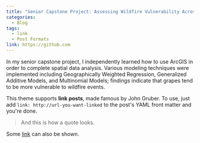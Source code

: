 ```yaml
---
title: "Senior Capstone Project: Assessing Wildfire Vulnerability Across Crop Types"
categories:
  - Blog
tags:
  - link
  - Post Formats
link: https://github.com
---
```


In my senior capstone project, I independently learned how to use ArcGIS in order to complete spatial data analysis. Various modeling techniques were implemented including Geographically Weighted Regression, Generalized Additive Models, and Multinomial Models; findings indicate that grapes tend to be more vulnerable to wildfire events. 

This theme supports **link posts**, made famous by John Gruber. To use, just add `link: http://url-you-want-linked` to the post's YAML front matter and you're done.

> And this is how a quote looks.

Some [link](#) can also be shown.
